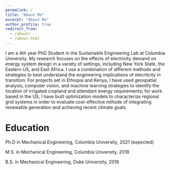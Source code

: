 ```yaml
---
permalink: /
title: "About Me"
excerpt: "About Me"
author_profile: true
redirect_from: 
  - /about/
  - /about.html
---
```

I am a 4th year PhD Student in the Sustainable Engineering Lab at Columbia University. My research focuses on the effects of electricity demand on energy system design in a variety of settings, including New York State, the Eastern US, and East Africa. I use a combination of different methods and strategies to best understand the engineering implications of elecrticity in transition: For projects set in Ethiopia and Kenya, I have used geospatial analysis, computer vision, and machine learning strategies to identify the location of irrigated cropland and attendant energy requirements; for work based in the US, I have built optimization models to characterize regional grid systems in order to evaluate cost-effective mthods of integrating renewable generation and achieving recent climate goals. 

Education
======
<i class="fas fa-graduation-cap"></i> Ph.D in Mechanical Engineering, Columbia University, 2021 (expected)  

<i class="fas fa-graduation-cap"></i> M.S. in Mechanical Engineering, Columbia University, 2018 

<i class="fas fa-graduation-cap"></i> B.S. in Mechanical Engineering, Duke University, 2016    



